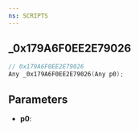 ```yaml
---
ns: SCRIPTS
---
```

## _0x179A6F0EE2E79026

```c
// 0x179A6F0EE2E79026
Any _0x179A6F0EE2E79026(Any p0);
```

## Parameters
* **p0**:
